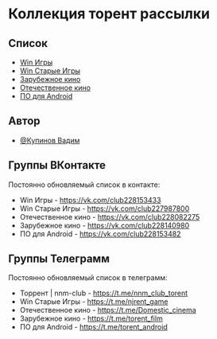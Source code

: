 
# Коллекция торент рассылки

## Список

 - [Win Игры](https://github.com/Izofen/torrent/tree/main/Win%20%D0%98%D0%B3%D1%80%D1%8B)
 - [Win Старые Игры](https://github.com/Izofen/torrent/tree/main/Win%20%D0%A1%D1%82%D0%B0%D1%80%D1%8B%D0%B5%20%D0%98%D0%B3%D1%80%D1%8B)
 - [Зарубежное кино](https://github.com/Izofen/torrent/tree/main/%D0%97%D0%B0%D1%80%D1%83%D0%B1%D0%B5%D0%B6%D0%BD%D0%BE%D0%B5%20%D0%BA%D0%B8%D0%BD%D0%BE)
 - [Отечественное кино](https://github.com/Izofen/torrent/tree/main/%D0%9E%D1%82%D0%B5%D1%87%D0%B5%D1%81%D1%82%D0%B2%D0%B5%D0%BD%D0%BD%D0%BE%D0%B5%20%D0%BA%D0%B8%D0%BD%D0%BE)
 - [ПО для Android](https://github.com/Izofen/torrent/tree/main/%D0%9F%D0%9E%20%D0%B4%D0%BB%D1%8F%20Android)



## Автор

- [@Купинов Вадим ](https://t.me/a123_master)
## Группы ВКонтакте

Постоянно обновляемый список в контакте:

- Win Игры           - https://vk.com/club228153433
- Win Старые Игры    - https://vk.com/club227987800
- Отечественное кино - https://vk.com/club228082275
- Зарубежное кино    - https://vk.com/club228140980
- ПО для Android     - https://vk.com/club228153482   


## Группы Телеграмм

Постоянно обновляемый список в телеграмм:

- Торрент | nnm-club - https://t.me/nnm_club_torent
- Win Старые Игры    - https://t.me/njrent_game
- Отечественное кино - https://t.me/Domestic_cinema
- Зарубежное кино    - https://t.me/torent_film
- ПО для Android     - https://t.me/torent_android

